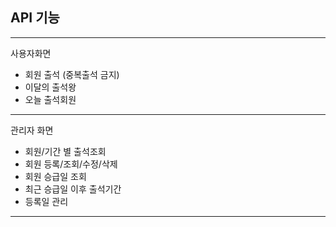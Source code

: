 API 기능
---

---
사용자화면
- 회원 출석 (중복출석 금지)
- 이달의 출석왕
- 오늘 출석회원
---
관리자 화면
- 회원/기간 별 출석조회
- 회원 등록/조회/수정/삭제
- 회원 승급일 조회
- 최근 승급일 이후 출석기간
- 등록일 관리
---